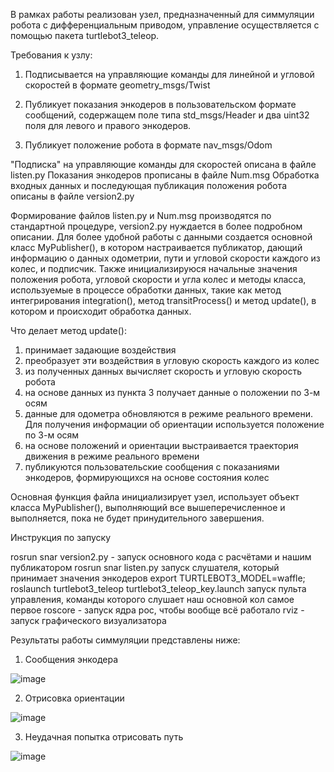 В рамках работы реализован узел, предназначенный для симмуляции робота с дифференциальным приводом, управление осуществляется с помощью пакета turtlebot3_teleop.

Требования к узлу:
1. Подписывается на управляющие команды для линейной и угловой скоростей в формате geometry_msgs/Twist

2. Публикует показания энкодеров в пользовательском формате сообщений, содержащем поле типа std_msgs/Header и два uint32 поля для левого и правого энкодеров.

3. Публикует положение робота в формате nav_msgs/Odom

"Подписка" на управляющие команды для скоростей описана в файле listen.py
Показания энкодеров прописаны в файле Num.msg
Обработка входных данных и последующая публикация положения робота описаны в файле version2.py

Формирование файлов listen.py и Num.msg производятся по стандартной процедуре, version2.py нуждается в более подробном описании.
Для более удобной работы с данными создается основной класс MyPublisher(), в котором настраивается публикатор, дающий информацию о данных одометрии, пути и угловой скорости каждого из колес, и подписчик. Также инициализируюся начальные значения положения робота, угловой скорости и угла колес и методы класса, используемые в процессе обработки данных, такие как метод интегрирования integration(), метод transitProcess() и метод update(), в котором и происходит обработка данных.

Что делает метод update():
1. принимает задающие воздействия
2. преобразует эти воздействия в угловую скорость каждого из колес
3. из полученных данных вычисляет скорость и угловую скорость робота
4. на основе данных из пункта 3 получает данные о положении по 3-м осям
5. данные для одометра обновляются в режиме реального времени. Для получения информации об ориентации используется положение по 3-м осям
6. на основе положений и ориентации выстраивается траектория движения в режиме реального времени
7. публикуются пользовательские сообщения с показаниями энкодеров, формирующихся на основе состояния колес

Основная функция файла инициализирует узел, использует объект класса MyPublisher(), выполняющий все вышеперечисленное и выполняется, пока не будет принудительного завершения.

Инструкция по запуску

rosrun snar version2.py - запуск основного кода с расчётами и нашим публикатором
rosrun snar listen.py запуск слушателя, который принимает значения энкодеров
export TURTLEBOT3_MODEL=waffle; roslaunch turtlebot3_teleop turtlebot3_teleop_key.launch запуск пульта управления, команды которого слушает наш основной кол
самое первое roscore - запуск ядра рос, чтобы вообще всё работало
rviz - запуск графического визуализатора

Результаты работы симмуляции представлены ниже:
1. Сообщения энкодера

![image](https://github.com/YaNeformail/simulation/assets/79791800/06cdb05a-239e-4627-870a-9b875608fe5f)

2. Отрисовка ориентации

![image](https://github.com/YaNeformail/simulation/assets/79791800/562af8fb-e9f9-4a39-8bd7-e83af7f9414e)

3. Неудачная попытка отрисовать путь

![image](https://github.com/YaNeformail/simulation/assets/79791800/3c189897-e432-4c76-af9f-89a151034256)
